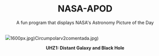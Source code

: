 <div align="center">
  <h1>
    NASA-APOD
  </h1>
</div>
  
<div align="center">
  A fun program that displays NASA's Astronomy Picture of the Day
</div>

<br>

![](https://apod.nasa.gov/apod/image/2311/uhz1.jpg)1600px.jpg)Circumpolarv2comentada.jpg)

<p align = "center">
  <b>UHZ1: Distant Galaxy and Black Hole</b>
</p>
